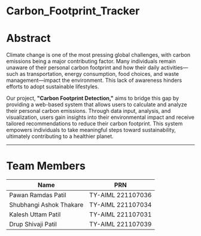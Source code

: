 # Carbon_Footprint_Tracker
# **Abstract**  
Climate change is one of the most pressing global challenges, with carbon emissions being a major contributing factor. Many individuals remain unaware of their personal carbon footprint and how their daily activities—such as transportation, energy consumption, food choices, and waste management—impact the environment. This lack of awareness hinders efforts to adopt sustainable lifestyles.  

Our project, **"Carbon Footprint Detection,"** aims to bridge this gap by providing a web-based system that allows users to calculate and analyze their personal carbon emissions. Through data input, analysis, and visualization, users gain insights into their environmental impact and receive tailored recommendations to reduce their carbon footprint. This system empowers individuals to take meaningful steps toward sustainability, ultimately contributing to a healthier planet.  

---  

# **Team Members**  

| **Name**                | **PRN**            |  
|-------------------------|--------------------|  
| Pawan Ramdas Patil      | TY-AIML 221107036  |  
| Shubhangi Ashok Thakare | TY-AIML 221107034  |  
| Kalesh Uttam Patil      | TY-AIML 221107031  |  
| Drup Shivaji Patil      | TY-AIML 221107039  |  
